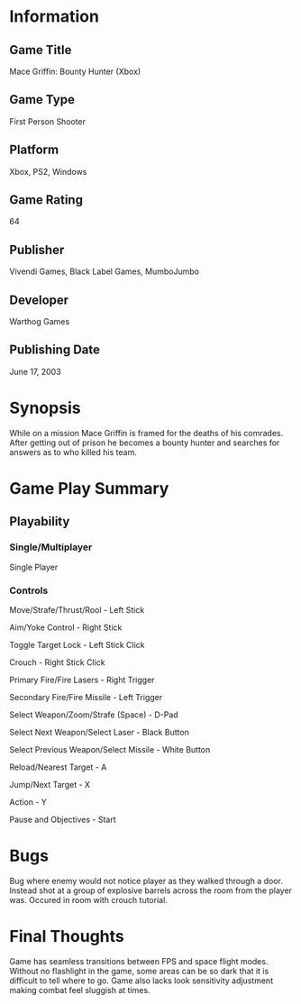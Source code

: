 # Information
## Game Title
Mace Griffin: Bounty Hunter (Xbox)
## Game Type
First Person Shooter
## Platform
Xbox, PS2, Windows
## Game Rating
64
## Publisher
Vivendi Games, Black Label Games, MumboJumbo
## Developer
Warthog Games
## Publishing Date
June 17, 2003
# Synopsis
While on a mission Mace Griffin is framed for the deaths of his comrades. After getting out of prison he becomes a bounty hunter and searches for answers as to who killed his team.

# Game Play Summary
## Playability
### Single/Multiplayer
Single Player
### Controls

Move/Strafe/Thrust/Rool - Left Stick

Aim/Yoke Control - Right Stick

Toggle Target Lock - Left Stick Click

Crouch - Right Stick Click

Primary Fire/Fire Lasers - Right Trigger

Secondary Fire/Fire Missile - Left Trigger

Select Weapon/Zoom/Strafe (Space) - D-Pad

Select Next Weapon/Select Laser - Black Button

Select Previous Weapon/Select Missile - White Button

Reload/Nearest Target - A

Jump/Next Target - X

Action - Y

Pause and Objectives - Start

# Bugs
Bug where enemy would not notice player as they walked through a door. Instead shot at a group of explosive barrels across the room from the player was. Occured in room with crouch tutorial.
# Final Thoughts
Game has seamless transitions between FPS and space flight modes. Without no flashlight in the game, some areas can be so dark that it is difficult to tell where to go. Game also lacks look sensitivity adjustment making combat feel sluggish at times.

